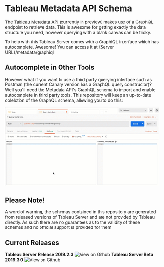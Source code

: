# Tableau Metadata API Schema
 
The [Tableau Metadata API](https://help.tableau.com/v0.0/api/metadata_api/en-us/docs/meta_api_start.html) (currently in preview) makes use of a GraphQL endpoint to retrieve data. This is awesome for getting exactly the data structure you need, however querying with a blank canvas can be tricky.

To help with this Tableau Server comes with a GraphiQL interface which has autocomplete. Awesome! You can access it at {Server URL}/metadata/graphiql

## Autocomplete in Other Tools

However what if you want to use a third party querying interface such as Postman (the current Canary version has a GraphQL query constructor)? Well you'll need the Metadata API's GraphQL schema to import and enable autocomplete in third party tools. This repository will keep an up-to-date colelction of the GraphQL schema, allowing you to do this:

![Postman Autocomplete](https://github.com/TheInformationLab/Tableau-MetadataAPI-Schema/raw/master/GIFs/Postman%20Autocomplete.gif)

## Please Note!

A word of warning, the schemas contained in this repository are generated from released versions of Tableau Server and are not provided by Tableau directly. As such there are no guarantees as to the validity of these schemas and no official support is provided for them

## Current Releases

**Tableau Server Release 2019.2.3** ![View on Github](https://github.com/TheInformationLab/Tableau-MetadataAPI-Schema/blob/master/2019.2.3.schema)
**Tableau Server Beta 2019.3.0** ![View on Github](https://github.com/TheInformationLab/Tableau-MetadataAPI-Schema/blob/master/2019.3.0-Beta.schema)
